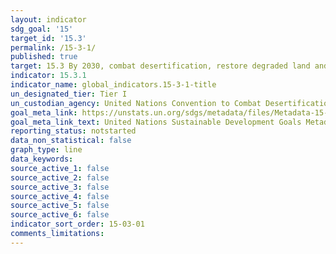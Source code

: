 ```yaml
---
layout: indicator
sdg_goal: '15'
target_id: '15.3'
permalink: /15-3-1/
published: true
target: 15.3 By 2030, combat desertification, restore degraded land and soil, including land affected by desertification, drought and floods, and strive to achieve a land degradation-neutral world
indicator: 15.3.1
indicator_name: global_indicators.15-3-1-title
un_designated_tier: Tier I
un_custodian_agency: United Nations Convention to Combat Desertification (UNCCD)
goal_meta_link: https://unstats.un.org/sdgs/metadata/files/Metadata-15-03-01.pdf
goal_meta_link_text: United Nations Sustainable Development Goals Metadata (PDF 4.0 MB)
reporting_status: notstarted
data_non_statistical: false
graph_type: line
data_keywords:  
source_active_1: false
source_active_2: false
source_active_3: false
source_active_4: false
source_active_5: false
source_active_6: false
indicator_sort_order: 15-03-01
comments_limitations: 
---
```

